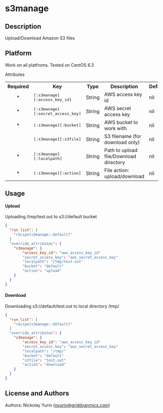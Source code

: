 s3manage
========

Description
-----------
Upload/Download Amazon S3 files 

Platform
--------
Work on all platfroms. Tested on CentOS 6.3

Attributes
<table>
  <tr>
    <th>Required</th>
    <th>Key</th>
    <th>Type</th>
    <th>Description</th>
    <th>Default</th>
  </tr>
  <tr>
    <td align="middle">*</td>
    <td><tt>[:s3manage][:access_key_id]</tt></td>
    <td>String</td>
    <td>AWS access key id</td>
    <td>nil</td>
  </tr>
  <tr>
    <td align="middle">*</td>
    <td><tt>[:s3manage][:secret_access_key]</tt></td>
    <td>String</td>
    <td>AWS secret access key</td>
    <td>nil</td>
  </tr>
  <tr>
    <td align="middle">*</td>
    <td><tt>[:s3manage][:bucket]</tt></td>
    <td>String</td>
    <td>AWS bucket to work with</td>
    <td>nil</td>
  </tr>
  <tr>
    <td align="middle"></td>
    <td><tt>[:s3manage][:s3file]</tt></td>
    <td>String</td>
    <td>S3 filename (for download only)</td>
    <td>nil</td>
  </tr>
  <tr>
    <td align="middle">*</td>
    <td><tt>[:s3manage][:localpath]</tt></td>
    <td>String</td>
    <td>Path to upload file/Download directory</td>
    <td>nil</td>
  </tr>
  <tr>
    <td align="middle">*</td>
    <td><tt>[:s3manage][:action]</tt></td>
    <td>String</td>
    <td>File action: upload/download</td>
    <td>nil</td>
  </tr>
</table>

Usage
-----
#### Upload
Uploading /tmp/test.out to s3://default bucket
```json
{
  "run_list": [
    "recipe[s3manage::default]"
  ]
  "override_attributes": {
    "s3manage": {
        "access_key_id": "aws_access_key_id"
        "secret_access_key": "aws_secret_access_key"
        "localpath": "/tmp/test.out"
        "bucket": "default"
        "action": "upload"
    }
  }
}
```
#### Download
Downloading s3://default/test.out to local directory /tmp/
```json
{
  "run_list": [
    "recipe[s3manage::default]"
  ]
  "override_attributes": {
    "s3manage": {
        "access_key_id": "aws_access_key_id"
        "secret_access_key": "aws_secret_access_key"
        "localpath": "/tmp/"
        "bucket": "default"
        "s3file": "test.out"
        "action": "download"
    }
  }
}
```

License and Authors
-------------------
Authors: Nickolay Yurin (nyurin@griddyanmics.com)
